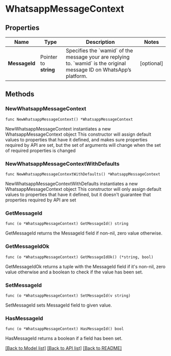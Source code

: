 # WhatsappMessageContext

## Properties

Name | Type | Description | Notes
------------ | ------------- | ------------- | -------------
**MessageId** | Pointer to **string** | Specifies the &#x60;wamid&#x60; of the message your are replying to. &#x60;wamid&#x60; is the original message ID on WhatsApp’s platform. | [optional] 

## Methods

### NewWhatsappMessageContext

`func NewWhatsappMessageContext() *WhatsappMessageContext`

NewWhatsappMessageContext instantiates a new WhatsappMessageContext object
This constructor will assign default values to properties that have it defined,
and makes sure properties required by API are set, but the set of arguments
will change when the set of required properties is changed

### NewWhatsappMessageContextWithDefaults

`func NewWhatsappMessageContextWithDefaults() *WhatsappMessageContext`

NewWhatsappMessageContextWithDefaults instantiates a new WhatsappMessageContext object
This constructor will only assign default values to properties that have it defined,
but it doesn't guarantee that properties required by API are set

### GetMessageId

`func (o *WhatsappMessageContext) GetMessageId() string`

GetMessageId returns the MessageId field if non-nil, zero value otherwise.

### GetMessageIdOk

`func (o *WhatsappMessageContext) GetMessageIdOk() (*string, bool)`

GetMessageIdOk returns a tuple with the MessageId field if it's non-nil, zero value otherwise
and a boolean to check if the value has been set.

### SetMessageId

`func (o *WhatsappMessageContext) SetMessageId(v string)`

SetMessageId sets MessageId field to given value.

### HasMessageId

`func (o *WhatsappMessageContext) HasMessageId() bool`

HasMessageId returns a boolean if a field has been set.


[[Back to Model list]](../README.md#documentation-for-models) [[Back to API list]](../README.md#documentation-for-api-endpoints) [[Back to README]](../README.md)


